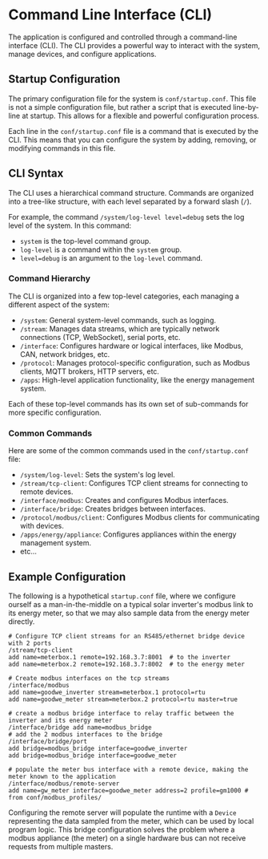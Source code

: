 # Command Line Interface (CLI)

The application is configured and controlled through a command-line interface (CLI). The CLI provides a powerful way to interact with the system, manage devices, and configure applications.

## Startup Configuration

The primary configuration file for the system is `conf/startup.conf`. This file is not a simple configuration file, but rather a script that is executed line-by-line at startup. This allows for a flexible and powerful configuration process.

Each line in the `conf/startup.conf` file is a command that is executed by the CLI. This means that you can configure the system by adding, removing, or modifying commands in this file.

## CLI Syntax

The CLI uses a hierarchical command structure. Commands are organized into a tree-like structure, with each level separated by a forward slash (`/`).

For example, the command `/system/log-level level=debug` sets the log level of the system. In this command:
- `system` is the top-level command group.
- `log-level` is a command within the `system` group.
- `level=debug` is an argument to the `log-level` command.

### Command Hierarchy

The CLI is organized into a few top-level categories, each managing a different aspect of the system:

-   `/system`: General system-level commands, such as logging.
-   `/stream`: Manages data streams, which are typically network connections (TCP, WebSocket), serial ports, etc.
-   `/interface`: Configures hardware or logical interfaces, like Modbus, CAN, network bridges, etc.
-   `/protocol`: Manages protocol-specific configuration, such as Modbus clients, MQTT brokers, HTTP servers, etc.
-   `/apps`: High-level application functionality, like the energy management system.

Each of these top-level commands has its own set of sub-commands for more specific configuration.

### Common Commands

Here are some of the common commands used in the `conf/startup.conf` file:

- `/system/log-level`: Sets the system's log level.
- `/stream/tcp-client`: Configures TCP client streams for connecting to remote devices.
- `/interface/modbus`: Creates and configures Modbus interfaces.
- `/interface/bridge`: Creates bridges between interfaces.
- `/protocol/modbus/client`: Configures Modbus clients for communicating with devices.
- `/apps/energy/appliance`: Configures appliances within the energy management system.
- etc...

## Example Configuration

The following is a hypothetical `startup.conf` file, where we configure ourself as a man-in-the-middle on a typical solar inverter's modbus link to its energy meter, so that we may also sample data from the energy meter directly.

```
# Configure TCP client streams for an RS485/ethernet bridge device with 2 ports
/stream/tcp-client
add name=meterbox.1 remote=192.168.3.7:8001  # to the inverter
add name=meterbox.2 remote=192.168.3.7:8002  # to the energy meter

# Create modbus interfaces on the tcp streams
/interface/modbus
add name=goodwe_inverter stream=meterbox.1 protocol=rtu
add name=goodwe_meter stream=meterbox.2 protocol=rtu master=true

# create a modbus bridge interface to relay traffic between the inverter and its energy meter
/interface/bridge add name=modbus_bridge
# add the 2 modbus interfaces to the bridge
/interface/bridge/port
add bridge=modbus_bridge interface=goodwe_inverter
add bridge=modbus_bridge interface=goodwe_meter

# populate the meter bus interface with a remote device, making the meter known to the application
/interface/modbus/remote-server
add name=gw_meter interface=goodwe_meter address=2 profile=gm1000 # from conf/modbus_profiles/
```

Configuring the remote server will populate the runtime with a `Device` representing the data sampled from the meter, which can be used by local program logic. This bridge configuration solves the problem where a modbus appliance (the meter) on a single hardware bus can not receive requests from multiple masters.
